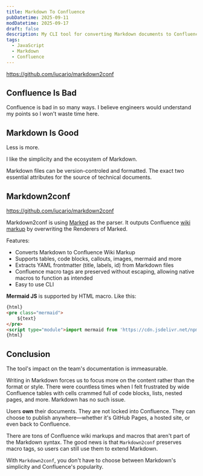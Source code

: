 ```yaml
---
title: Markdown To Confluence
pubDatetime: 2025-09-11
modDatetime: 2025-09-17
draft: false
description: My CLI tool for converting Markdown documents to Confluence wiki markup and publishing. Time to make the documenting workflow humanized and streamlined.
tags:
  - JavaScript
  - Markdown
  - Confluence
---
```


<https://github.com/iucario/markdown2conf>

## Confluence Is Bad

Confluence is bad in so many ways.
I believe engineers would understand my points so I won't waste time here.

## Markdown Is Good

Less is more.

I like the simplicity and the ecosystem of Markdown.

Markdown files can be version-controled and formatted. The exact two essential attributes for the source of technical documents.

## Markdown2conf

<https://github.com/iucario/markdown2conf>

Markdown2conf is using [Marked](https://github.com/markedjs/marked) as the parser. It outputs Confluence [wiki markup](https://confluence.atlassian.com/doc/confluence-wiki-markup-251003035.html) by overwriting the Renderers of Marked.

Features:

- Converts Markdown to Confluence Wiki Markup
- Supports tables, code blocks, callouts, images, mermaid and more
- Extracts YAML frontmatter (title, labels, id) from Markdown files
- Confluence macro tags are preserved without escaping, allowing native macros to function as intended
- Easy to use CLI

**Mermaid JS** is supported by HTML macro. Like this:

```html
{html}
<pre class="mermaid">
    ${text}
</pre>
<script type="module">import mermaid from 'https://cdn.jsdelivr.net/npm/mermaid@11/dist/mermaid.esm.min.mjs';</script>
{html}
```

## Conclusion

The tool's impact on the team's documentation is immeasurable.

Writing in Markdown forces us to focus more on the content rather than the format or style. There were countless times when I felt frustrated by wide Confluence tables with cells crammed full of code blocks, lists, nested pages, and more. Markdown has no such issue.

Users **own** their documents. They are not locked into Confluence. They can choose to publish anywhere—whether it's GitHub Pages, a hosted site, or even back to Confluence.

There are tons of Confluence wiki markups and macros that aren't part of the Markdown syntax. The good news is that `Markdown2conf` preserves macro tags, so users can still use them to extend Markdown.

With `Markdown2conf`, you don't have to choose between Markdown's simplicity and Confluence's popularity.
